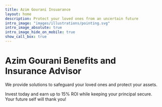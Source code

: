 ```yaml
---
title: Azim Gourani Insuarance
layout: home
description: Protect your loved ones from an uncertain future
intro_image: "images/illustrations/pointing.svg"
intro_image_absolute: true
intro_image_hide_on_mobile: true
show_call_box: true
---
```


# Azim Gourani Benefits and Insurance Advisor

We provide solutions to safeguard your loved ones and protect your assets.

Invest today and earn up to 15% ROI while keeping your principal secure. Your future self will thank you!
